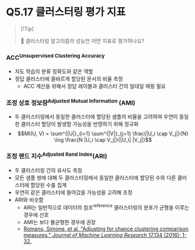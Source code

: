 # Q5.17 클러스터링 평가 지표

>   [!Tip]
>
>   🙋 클러스터링 알고리즘의 성능언 어떤 지표로 평가하나요?

### ACC<sup>Unsupervised Clustering Accuracy</sup>

- 지도 학습의 분류 정확도와 같은 역할
- 정답  클러스터에 올바르게 할당된 문서의 비율 측정
	- ACC 계산을 위해서 정답 레이블과 클러스터 간의 일대일 매핑 필요

### 조정 상호 정보량<sup>Adjusted Mutual Information</sup> (AMI)

- 두 클러스터링에서 동일한 클러스터에 할당된 샘플의 비율을 고려하여 우연이 동일한 클러스터 할당이 발생할 가능성을 반영하기 위해 정규화
- $$MI(U, V) = \sum^{|U|}_{i=1} \sum^{|V|}_{j=1} \frac{|U_i \cap V_j|}{N} \log \frac{N |U_i \cap V_j|}{|U_i| |V_j|}$$

### 조정 랜드 지수<sup>Adjusted Rand Index</sup>(ARI)

- 두 클러스터링 간의 유사도 측정
- 모든 샘플 쌍에 대해 두 클러스터링에서 동일한 클러스터에 할당된 수와 다른 클러스터에 할당된 수를 집계
- 우연히 같은 클러스터에 들어갔을 가능성을 고려해 조정
- ARI와 비슷함
	- ARI는 일반적으로 데이터의 참조<sup>reference</sup> 클러스터링의 분포가 균형을 이루는 경우에 선호
	- AMI는 보다 불균형한 경우에 권장
	- [Romano, Simone, et al. "Adjusting for chance clustering comparison measures." _Journal of Machine Learning Research_ 17.134 (2016): 1-32.](https://www.jmlr.org/papers/volume17/15-627/15-627.pdf)